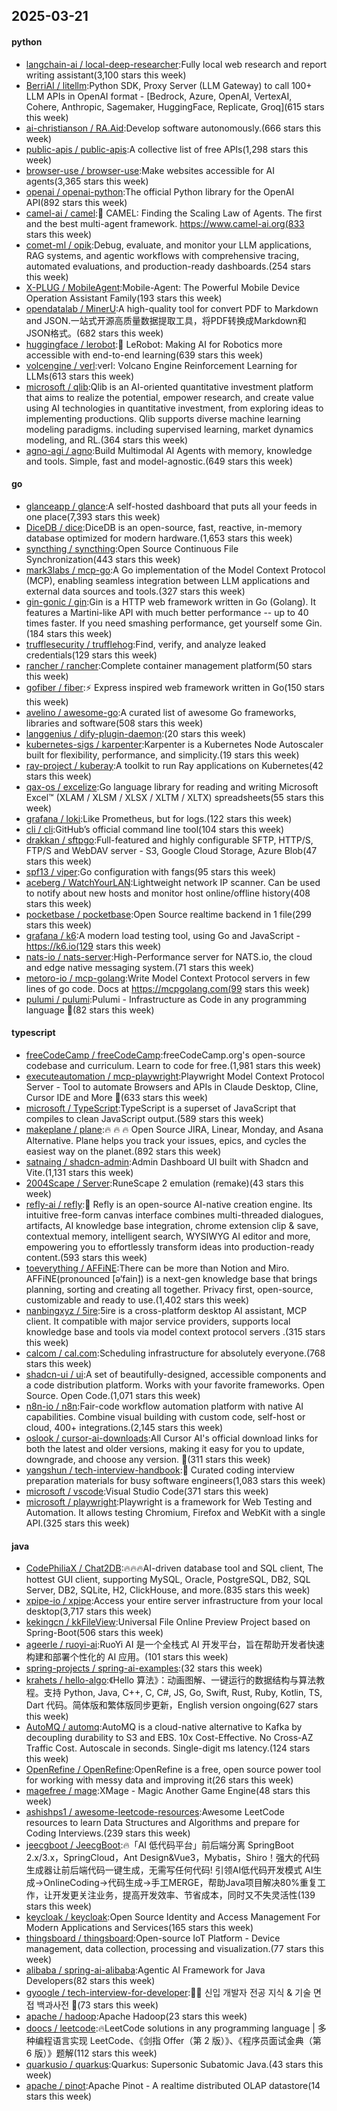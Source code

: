 ## 2025-03-21

#### python
* [langchain-ai / local-deep-researcher](https://github.com/langchain-ai/local-deep-researcher):Fully local web research and report writing assistant(3,100 stars this week)
* [BerriAI / litellm](https://github.com/BerriAI/litellm):Python SDK, Proxy Server (LLM Gateway) to call 100+ LLM APIs in OpenAI format - [Bedrock, Azure, OpenAI, VertexAI, Cohere, Anthropic, Sagemaker, HuggingFace, Replicate, Groq](615 stars this week)
* [ai-christianson / RA.Aid](https://github.com/ai-christianson/RA.Aid):Develop software autonomously.(666 stars this week)
* [public-apis / public-apis](https://github.com/public-apis/public-apis):A collective list of free APIs(1,298 stars this week)
* [browser-use / browser-use](https://github.com/browser-use/browser-use):Make websites accessible for AI agents(3,365 stars this week)
* [openai / openai-python](https://github.com/openai/openai-python):The official Python library for the OpenAI API(892 stars this week)
* [camel-ai / camel](https://github.com/camel-ai/camel):🐫 CAMEL: Finding the Scaling Law of Agents. The first and the best multi-agent framework. https://www.camel-ai.org(833 stars this week)
* [comet-ml / opik](https://github.com/comet-ml/opik):Debug, evaluate, and monitor your LLM applications, RAG systems, and agentic workflows with comprehensive tracing, automated evaluations, and production-ready dashboards.(254 stars this week)
* [X-PLUG / MobileAgent](https://github.com/X-PLUG/MobileAgent):Mobile-Agent: The Powerful Mobile Device Operation Assistant Family(193 stars this week)
* [opendatalab / MinerU](https://github.com/opendatalab/MinerU):A high-quality tool for convert PDF to Markdown and JSON.一站式开源高质量数据提取工具，将PDF转换成Markdown和JSON格式。(682 stars this week)
* [huggingface / lerobot](https://github.com/huggingface/lerobot):🤗 LeRobot: Making AI for Robotics more accessible with end-to-end learning(639 stars this week)
* [volcengine / verl](https://github.com/volcengine/verl):verl: Volcano Engine Reinforcement Learning for LLMs(613 stars this week)
* [microsoft / qlib](https://github.com/microsoft/qlib):Qlib is an AI-oriented quantitative investment platform that aims to realize the potential, empower research, and create value using AI technologies in quantitative investment, from exploring ideas to implementing productions. Qlib supports diverse machine learning modeling paradigms. including supervised learning, market dynamics modeling, and RL.(364 stars this week)
* [agno-agi / agno](https://github.com/agno-agi/agno):Build Multimodal AI Agents with memory, knowledge and tools. Simple, fast and model-agnostic.(649 stars this week)

#### go
* [glanceapp / glance](https://github.com/glanceapp/glance):A self-hosted dashboard that puts all your feeds in one place(7,393 stars this week)
* [DiceDB / dice](https://github.com/DiceDB/dice):DiceDB is an open-source, fast, reactive, in-memory database optimized for modern hardware.(1,653 stars this week)
* [syncthing / syncthing](https://github.com/syncthing/syncthing):Open Source Continuous File Synchronization(443 stars this week)
* [mark3labs / mcp-go](https://github.com/mark3labs/mcp-go):A Go implementation of the Model Context Protocol (MCP), enabling seamless integration between LLM applications and external data sources and tools.(327 stars this week)
* [gin-gonic / gin](https://github.com/gin-gonic/gin):Gin is a HTTP web framework written in Go (Golang). It features a Martini-like API with much better performance -- up to 40 times faster. If you need smashing performance, get yourself some Gin.(184 stars this week)
* [trufflesecurity / trufflehog](https://github.com/trufflesecurity/trufflehog):Find, verify, and analyze leaked credentials(129 stars this week)
* [rancher / rancher](https://github.com/rancher/rancher):Complete container management platform(50 stars this week)
* [gofiber / fiber](https://github.com/gofiber/fiber):⚡️ Express inspired web framework written in Go(150 stars this week)
* [avelino / awesome-go](https://github.com/avelino/awesome-go):A curated list of awesome Go frameworks, libraries and software(508 stars this week)
* [langgenius / dify-plugin-daemon](https://github.com/langgenius/dify-plugin-daemon):(20 stars this week)
* [kubernetes-sigs / karpenter](https://github.com/kubernetes-sigs/karpenter):Karpenter is a Kubernetes Node Autoscaler built for flexibility, performance, and simplicity.(19 stars this week)
* [ray-project / kuberay](https://github.com/ray-project/kuberay):A toolkit to run Ray applications on Kubernetes(42 stars this week)
* [qax-os / excelize](https://github.com/qax-os/excelize):Go language library for reading and writing Microsoft Excel™ (XLAM / XLSM / XLSX / XLTM / XLTX) spreadsheets(55 stars this week)
* [grafana / loki](https://github.com/grafana/loki):Like Prometheus, but for logs.(122 stars this week)
* [cli / cli](https://github.com/cli/cli):GitHub’s official command line tool(104 stars this week)
* [drakkan / sftpgo](https://github.com/drakkan/sftpgo):Full-featured and highly configurable SFTP, HTTP/S, FTP/S and WebDAV server - S3, Google Cloud Storage, Azure Blob(47 stars this week)
* [spf13 / viper](https://github.com/spf13/viper):Go configuration with fangs(95 stars this week)
* [aceberg / WatchYourLAN](https://github.com/aceberg/WatchYourLAN):Lightweight network IP scanner. Can be used to notify about new hosts and monitor host online/offline history(408 stars this week)
* [pocketbase / pocketbase](https://github.com/pocketbase/pocketbase):Open Source realtime backend in 1 file(299 stars this week)
* [grafana / k6](https://github.com/grafana/k6):A modern load testing tool, using Go and JavaScript - https://k6.io(129 stars this week)
* [nats-io / nats-server](https://github.com/nats-io/nats-server):High-Performance server for NATS.io, the cloud and edge native messaging system.(71 stars this week)
* [metoro-io / mcp-golang](https://github.com/metoro-io/mcp-golang):Write Model Context Protocol servers in few lines of go code. Docs at https://mcpgolang.com(99 stars this week)
* [pulumi / pulumi](https://github.com/pulumi/pulumi):Pulumi - Infrastructure as Code in any programming language 🚀(82 stars this week)

#### typescript
* [freeCodeCamp / freeCodeCamp](https://github.com/freeCodeCamp/freeCodeCamp):freeCodeCamp.org's open-source codebase and curriculum. Learn to code for free.(1,981 stars this week)
* [executeautomation / mcp-playwright](https://github.com/executeautomation/mcp-playwright):Playwright Model Context Protocol Server - Tool to automate Browsers and APIs in Claude Desktop, Cline, Cursor IDE and More 🔌(633 stars this week)
* [microsoft / TypeScript](https://github.com/microsoft/TypeScript):TypeScript is a superset of JavaScript that compiles to clean JavaScript output.(589 stars this week)
* [makeplane / plane](https://github.com/makeplane/plane):🔥 🔥 🔥 Open Source JIRA, Linear, Monday, and Asana Alternative. Plane helps you track your issues, epics, and cycles the easiest way on the planet.(892 stars this week)
* [satnaing / shadcn-admin](https://github.com/satnaing/shadcn-admin):Admin Dashboard UI built with Shadcn and Vite.(1,131 stars this week)
* [2004Scape / Server](https://github.com/2004Scape/Server):RuneScape 2 emulation (remake)(43 stars this week)
* [refly-ai / refly](https://github.com/refly-ai/refly):🎨 Refly is an open-source AI-native creation engine. Its intuitive free-form canvas interface combines multi-threaded dialogues, artifacts, AI knowledge base integration, chrome extension clip & save, contextual memory, intelligent search, WYSIWYG AI editor and more, empowering you to effortlessly transform ideas into production-ready content.(593 stars this week)
* [toeverything / AFFiNE](https://github.com/toeverything/AFFiNE):There can be more than Notion and Miro. AFFiNE(pronounced [ə‘fain]) is a next-gen knowledge base that brings planning, sorting and creating all together. Privacy first, open-source, customizable and ready to use.(1,402 stars this week)
* [nanbingxyz / 5ire](https://github.com/nanbingxyz/5ire):5ire is a cross-platform desktop AI assistant, MCP client. It compatible with major service providers, supports local knowledge base and tools via model context protocol servers .(315 stars this week)
* [calcom / cal.com](https://github.com/calcom/cal.com):Scheduling infrastructure for absolutely everyone.(768 stars this week)
* [shadcn-ui / ui](https://github.com/shadcn-ui/ui):A set of beautifully-designed, accessible components and a code distribution platform. Works with your favorite frameworks. Open Source. Open Code.(1,071 stars this week)
* [n8n-io / n8n](https://github.com/n8n-io/n8n):Fair-code workflow automation platform with native AI capabilities. Combine visual building with custom code, self-host or cloud, 400+ integrations.(2,145 stars this week)
* [oslook / cursor-ai-downloads](https://github.com/oslook/cursor-ai-downloads):All Cursor AI's official download links for both the latest and older versions, making it easy for you to update, downgrade, and choose any version. 🚀(311 stars this week)
* [yangshun / tech-interview-handbook](https://github.com/yangshun/tech-interview-handbook):💯 Curated coding interview preparation materials for busy software engineers(1,083 stars this week)
* [microsoft / vscode](https://github.com/microsoft/vscode):Visual Studio Code(371 stars this week)
* [microsoft / playwright](https://github.com/microsoft/playwright):Playwright is a framework for Web Testing and Automation. It allows testing Chromium, Firefox and WebKit with a single API.(325 stars this week)

#### java
* [CodePhiliaX / Chat2DB](https://github.com/CodePhiliaX/Chat2DB):🔥🔥🔥AI-driven database tool and SQL client, The hottest GUI client, supporting MySQL, Oracle, PostgreSQL, DB2, SQL Server, DB2, SQLite, H2, ClickHouse, and more.(835 stars this week)
* [xpipe-io / xpipe](https://github.com/xpipe-io/xpipe):Access your entire server infrastructure from your local desktop(3,717 stars this week)
* [kekingcn / kkFileView](https://github.com/kekingcn/kkFileView):Universal File Online Preview Project based on Spring-Boot(506 stars this week)
* [ageerle / ruoyi-ai](https://github.com/ageerle/ruoyi-ai):RuoYi AI 是一个全栈式 AI 开发平台，旨在帮助开发者快速构建和部署个性化的 AI 应用。(101 stars this week)
* [spring-projects / spring-ai-examples](https://github.com/spring-projects/spring-ai-examples):(32 stars this week)
* [krahets / hello-algo](https://github.com/krahets/hello-algo):《Hello 算法》：动画图解、一键运行的数据结构与算法教程。支持 Python, Java, C++, C, C#, JS, Go, Swift, Rust, Ruby, Kotlin, TS, Dart 代码。简体版和繁体版同步更新，English version ongoing(627 stars this week)
* [AutoMQ / automq](https://github.com/AutoMQ/automq):AutoMQ is a cloud-native alternative to Kafka by decoupling durability to S3 and EBS. 10x Cost-Effective. No Cross-AZ Traffic Cost. Autoscale in seconds. Single-digit ms latency.(124 stars this week)
* [OpenRefine / OpenRefine](https://github.com/OpenRefine/OpenRefine):OpenRefine is a free, open source power tool for working with messy data and improving it(26 stars this week)
* [magefree / mage](https://github.com/magefree/mage):XMage - Magic Another Game Engine(48 stars this week)
* [ashishps1 / awesome-leetcode-resources](https://github.com/ashishps1/awesome-leetcode-resources):Awesome LeetCode resources to learn Data Structures and Algorithms and prepare for Coding Interviews.(239 stars this week)
* [jeecgboot / JeecgBoot](https://github.com/jeecgboot/JeecgBoot):🔥「AI 低代码平台」前后端分离 SpringBoot 2.x/3.x，SpringCloud，Ant Design&Vue3，Mybatis，Shiro！强大的代码生成器让前后端代码一键生成，无需写任何代码! 引领AI低代码开发模式 AI生成->OnlineCoding->代码生成->手工MERGE，帮助Java项目解决80%重复工作，让开发更关注业务，提高开发效率、节省成本，同时又不失灵活性(139 stars this week)
* [keycloak / keycloak](https://github.com/keycloak/keycloak):Open Source Identity and Access Management For Modern Applications and Services(165 stars this week)
* [thingsboard / thingsboard](https://github.com/thingsboard/thingsboard):Open-source IoT Platform - Device management, data collection, processing and visualization.(77 stars this week)
* [alibaba / spring-ai-alibaba](https://github.com/alibaba/spring-ai-alibaba):Agentic AI Framework for Java Developers(82 stars this week)
* [gyoogle / tech-interview-for-developer](https://github.com/gyoogle/tech-interview-for-developer):👶🏻 신입 개발자 전공 지식 & 기술 면접 백과사전 📖(73 stars this week)
* [apache / hadoop](https://github.com/apache/hadoop):Apache Hadoop(23 stars this week)
* [doocs / leetcode](https://github.com/doocs/leetcode):🔥LeetCode solutions in any programming language | 多种编程语言实现 LeetCode、《剑指 Offer（第 2 版）》、《程序员面试金典（第 6 版）》题解(112 stars this week)
* [quarkusio / quarkus](https://github.com/quarkusio/quarkus):Quarkus: Supersonic Subatomic Java.(43 stars this week)
* [apache / pinot](https://github.com/apache/pinot):Apache Pinot - A realtime distributed OLAP datastore(14 stars this week)

